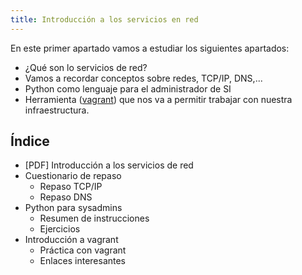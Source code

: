 ```yaml
---
title: Introducción a los servicios en red
---
```


En este primer apartado vamos a estudiar los siguientes apartados:

* ¿Qué son lo servicios de red?
* Vamos a recordar conceptos sobre redes, TCP/IP, DNS,...
* Python como lenguaje para el administrador de SI
* Herramienta ([vagrant](https://www.vagrantup.com/)) que nos va a permitir trabajar con nuestra infraestructura.

## Índice

* [PDF] Introducción a los servicios de red
* Cuestionario de repaso
    * Repaso TCP/IP
    * Repaso DNS
* Python para sysadmins
    * Resumen de instrucciones
    * Ejercicios
* Introducción a vagrant
    * Práctica con vagrant
    * Enlaces interesantes

   
